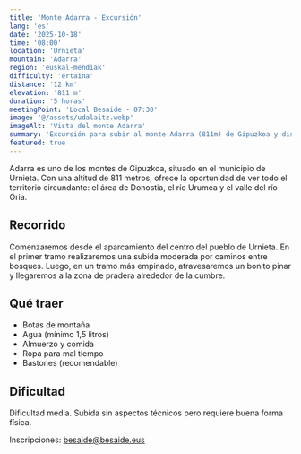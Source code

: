 ```yaml
---
title: 'Monte Adarra - Excursión'
lang: 'es'
date: '2025-10-18'
time: '08:00'
location: 'Urnieta'
mountain: 'Adarra'
region: 'euskal-mendiak'
difficulty: 'ertaina'
distance: '12 km'
elevation: '811 m'
duration: '5 horas'
meetingPoint: 'Local Besaide - 07:30'
image: '@/assets/udalaitz.webp'
imageAlt: 'Vista del monte Adarra'
summary: 'Excursión para subir al monte Adarra (811m) de Gipuzkoa y disfrutar de las vistas de la zona.'
featured: true
---
```


Adarra es uno de los montes de Gipuzkoa, situado en el municipio de Urnieta. Con una altitud de 811 metros, ofrece la oportunidad de ver todo el territorio circundante: el área de Donostia, el río Urumea y el valle del río Oria.

## Recorrido

Comenzaremos desde el aparcamiento del centro del pueblo de Urnieta. En el primer tramo realizaremos una subida moderada por caminos entre bosques. Luego, en un tramo más empinado, atravesaremos un bonito pinar y llegaremos a la zona de pradera alrededor de la cumbre.

## Qué traer

- Botas de montaña
- Agua (mínimo 1,5 litros)
- Almuerzo y comida
- Ropa para mal tiempo
- Bastones (recomendable)

## Dificultad

Dificultad media. Subida sin aspectos técnicos pero requiere buena forma física.

Inscripciones: besaide@besaide.eus
